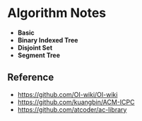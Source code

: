 # Algorithm Notes

- **Basic**
- **Binary Indexed Tree**
- **Disjoint Set**
- **Segment Tree**

## Reference
- https://github.com/OI-wiki/OI-wiki
- https://github.com/kuangbin/ACM-ICPC
- https://github.com/atcoder/ac-library